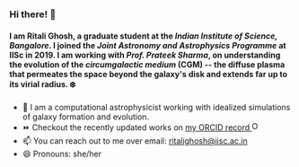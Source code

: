 ### Hi there! 👋
#### I am Ritali Ghosh, a graduate student at the *Indian Institute of Science, Bangalore*. I joined the *Joint Astronomy and Astrophysics Programme* at IISc in 2019. I am working with *Prof. Prateek Sharma*, on understanding the evolution of the *circumgalactic medium* (CGM) -- the diffuse plasma that permeates the space beyond the galaxy's disk and extends far up to its virial radius. :snowflake:
- 🔭 I am a computational astrophysicist working with idealized simulations of galaxy formation and evolution.
- ⏩ Checkout the recently updated works on <a href="https://orcid.org/0000-0001-8643-7104">my ORCID record <img alt="ORCID logo" src="https://info.orcid.org/wp-content/uploads/2019/11/orcid_16x16.png" width="16" height="16" /></a>
- 📫 You can reach out to me over email: ritalighosh@iisc.ac.in
- 😄 Pronouns: she/her

